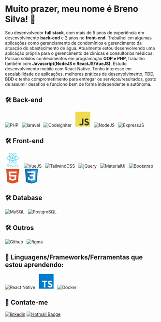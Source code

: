 # Muito prazer, meu nome é Breno Silva! 👋

<!--## 🚀 Sobre mim-->
Sou desenvolvedor **full stack**, com mais de 5 anos de experiência em desenvolvimento **back-end** e 2 anos no **front-end**. 
Trabalhei em algumas aplicações como gerenciamento de condomínios e gerencimento da situação do abastecimento de água. Atualmente estou desenvolvendo uma aplicação própria para o gerencimento de clínicas e consultorios médicos. Possuo sólidos conhecimentos em programação **OOP e PHP**, trabalho também com **Javascript(NodeJS e ReactJS/VueJS)**. Estudo desenvolvimento mobile com React Native. Tenho interesse em escalabilidade de aplicações, melhores práticas de desenvolvimento, TDD, BDD e tenho comprometimento para entregar os serviços/resultados, gosto de assumir desafios e funciono bem de forma independente e autônoma.

<!--<img align="center" src="https://github-readme-stats.vercel.app/api/top-langs?username=brenofpsilva&show_icons=true&locale=en&layout=full&theme=ocean_dark&langs_count=8" alt="brenofpsilva" />  

<img align="center" src="https://github-readme-stats.vercel.app/api?username=brenofpsilva&show_icons=true&locale=en&theme=ocean_dark" alt="brenofpsilva" />-->

## 🛠 Back-end
<img  src="https://raw.githubusercontent.com/jmnote/z-icons/master/svg/php.svg" alt="PHP" width="50" height="50"/> &nbsp;
<img  src="https://github.com/laravel/art/blob/master/laravel-logo.png" alt="laravel" width="50" height="50"/> &nbsp;
<img  src="https://cdn.jsdelivr.net/gh/devicons/devicon/icons/codeigniter/codeigniter-plain.svg" alt="Codeigniter" width="50" height="50"/> &nbsp;
<img  src="https://raw.githubusercontent.com/devicons/devicon/1119b9f84c0290e0f0b38982099a2bd027a48bf1/icons/javascript/javascript-original.svg" alt="JavaScript" width="50" height="50"/> &nbsp;
<img  src="https://github.com/cheesits456/cheesits456/raw/master/icons/node.png" title="Node.js" alt="NodeJS" width="50" height="50"/> &nbsp;
<img  src="https://github.com/CyrisXD/CyrisXD/raw/master/assets/ExpressJS.png" alt="ExpressJS"/> &nbsp; 

## 🛠 Front-end
<img  src="https://raw.githubusercontent.com/devicons/devicon/master/icons/react/react-original-wordmark.svg" alt="ReactJS" width="50" height="50" /> &nbsp;
<img  src="https://cdn.jsdelivr.net/gh/devicons/devicon/icons/vuejs/vuejs-original.svg" alt="VueJS" width="50" height="50" /> &nbsp;
<img  src="https://github.com/CyrisXD/CyrisXD/raw/master/assets/TailwindCSS.png" alt="TailwindCSS"/> &nbsp;
<img src="https://cdn.jsdelivr.net/gh/devicons/devicon/icons/jquery/jquery-plain-wordmark.svg" alt="jQuery" width="50" height="50" /> &nbsp;
<img src="https://cdn.jsdelivr.net/gh/devicons/devicon/icons/materialui/materialui-original.svg" alt="MaterialUI" width="50" height="50" /> &nbsp;
<img  src="https://raw.githubusercontent.com/jmnote/z-icons/master/svg/bootstrap.svg" alt="Bootstrap" width="50" height="50" /> &nbsp;
<img  src="https://raw.githubusercontent.com/devicons/devicon/1119b9f84c0290e0f0b38982099a2bd027a48bf1/icons/html5/html5-plain.svg" alt="HTML5" width="50" height="50" /> &nbsp;
<img  src="https://raw.githubusercontent.com/devicons/devicon/1119b9f84c0290e0f0b38982099a2bd027a48bf1/icons/css3/css3-original.svg" alt="CSS3" width="50" height="50"/> &nbsp;

## 🛠 Database
<img  src="https://cdn.jsdelivr.net/gh/devicons/devicon/icons/mysql/mysql-original.svg" alt="MySQL" width="50" height="50"/> &nbsp;
<img  src="https://cdn.jsdelivr.net/gh/devicons/devicon/icons/postgresql/postgresql-original.svg" alt="PostgreSQL" width="50" height="50"/> &nbsp;

## 🛠 Outros
<img  src="https://github.com/CyrisXD/CyrisXD/raw/master/assets/Github.png" alt="Github" width="50" height="50"/> &nbsp;
<img  src="https://www.vectorlogo.zone/logos/figma/figma-icon.svg" alt="figma" width="50" height="50"/>

## 🚀 Linguagens/Frameworks/Ferramentas que estou aprendendo:
<img  src="https://reactnative.dev/img/header_logo.svg" alt="React Native" width="50" height="50" /> &nbsp;
<img  src="https://raw.githubusercontent.com/devicons/devicon/master/icons/typescript/typescript-original.svg" alt="typescript" width="50" height="50"/> &nbsp;
<img src="https://cdn.jsdelivr.net/gh/devicons/devicon/icons/docker/docker-original.svg" alt="Docker" width="50" height="50"/>&nbsp;

## 🔗 Contate-me
[![linkedin](https://img.shields.io/badge/linkedin-0A66C2?style=for-the-badge&logo=linkedin&logoColor=white)](https://www.linkedin.com/in/brenofpsilva/)
[![Hotmail Badge](https://img.shields.io/badge/-Hotmail-0078D4?style=for-the-badge&logo=microsoft-outlook&logoColor=white&link=mailto:brenofpsilva@hotmail.com)](mailto:brenofpsilva@hotmail.com)


<!--
<img src="https://mma.prnewswire.com/media/1513369/Educative_Logo.jpg"  width="600" height="300">

**brenofpsilva/brenofpsilva** is a ✨ _special_ ✨ repository because its `README.md` (this file) appears on your GitHub profile.

Here are some ideas to get you started:

- 🔭 I’m currently working on ...
- 🌱 I’m currently learning ...
- 👯 I’m looking to collaborate on ...
- 🤔 I’m looking for help with ...
- 💬 Ask me about ...
- 📫 How to reach me: ...
- 😄 Pronouns: ...
- ⚡ Fun fact: ...
-->

